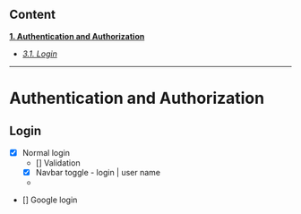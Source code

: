 ## Content

**[1. Authentication and Authorization](#Authentication-and-Authorization)**

- _[3.1. Login](#login)_

---

# Authentication and Authorization

## Login

- [x] Normal login
  - [] Validation
  - [x] Navbar toggle - login | user name
  -
- [] Google login
